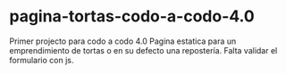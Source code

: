 # pagina-tortas-codo-a-codo-4.0
Primer projecto para codo a codo 4.0
Pagina estatica para un emprendimiento de tortas o en su defecto una repostería. 
Falta validar el formulario con js.
